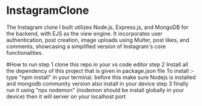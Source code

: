 # InstagramClone
The Instagram clone I built utilizes Node.js, Express.js, and MongoDB for the backend, with EJS as the view engine. It incorporates user authentication, post creation, image uploads using Multer, post likes, and comments, showcasing a simplified version of Instagram's core functionalities.

#How to run
step 1 clone this repo in your vs code editor
step 2 Install all the dependency of this project that is given in package.json file
        To install :- type "npm install" in your terminal. before this make sure Nodejs is installed and mongodb community version also install in your device
step 3 finally run it using "npx nodemon" (nodemon should be install globally in your device)
then it will server on your localhost port
